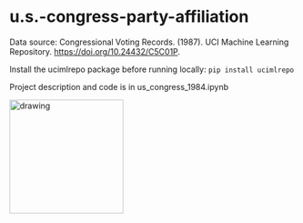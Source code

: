# u.s.-congress-party-affiliation

Data source: Congressional Voting Records. (1987). UCI Machine Learning Repository. https://doi.org/10.24432/C5C01P.

Install the ucimlrepo package before running locally:
`pip install ucimlrepo`

Project description and code is in us_congress_1984.ipynb

<img src=https://github.com/alexbaratian/u.s.-congress-party-affiliation/assets/112292421/20a4b5ba-af82-4c7c-9b95-1ca9e82db70c alt="drawing" width="200"/>
